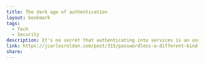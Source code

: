 ```yaml
---
title: The dark age of authentication
layout: bookmark
tags:
  - Tech
  - Security
description: It's no secret that authenticating into services is an unresolved topic. With time, we have managed to make them more secure, but that was at the expense of user experience. The new generation of mail codes and authenticator apps has moved us from the ease of one-click browser autocomplete to complex ordeals involving multiple steps and sometimes multiple devices.
link: https://jcarlosroldan.com/post/315/passwordless-a-different-kind-of-hell
share:
---
```


